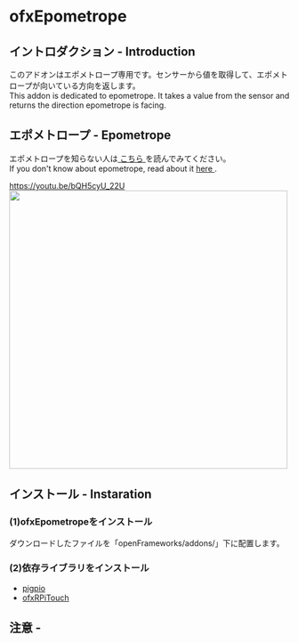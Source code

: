 # ofxEpometrope

## イントロダクション - Introduction  
このアドオンはエポメトロープ専用です。センサーから値を取得して、エポメトロープが向いている方向を返します。  
This addon is dedicated to epometrope. It takes a value from the sensor and returns the direction epometrope is facing.   

## エポメトロープ - Epometrope
エポメトロープを知らない人は<a rel="license" href="https://github.com/yutaka-miki/Epometorope" target="_blank"> こちら </a>を読んでみてください。  
If you don't know about epometrope, read about it <a rel="license" href="https://github.com/yutaka-miki/Epometorope" target="_blank"> here </a>.  
  
https://youtu.be/bQH5cyU_22U   
<img src="images/IMG_5433.gif" width="500">  
  
## インストール - Instaration
### (1)ofxEpometropeをインストール
ダウンロードしたファイルを「openFrameworks/addons/」下に配置します。
  
### (2)依存ライブラリをインストール
- <a rel="license" href="https://github.com/yutaka-miki/Epometorope" target="_blank"> pigpio </a>
- <a rel="license" href="https://github.com/yutaka-miki/Epometorope" target="_blank"> ofxRPiTouch </a>

## 注意 -  
 
